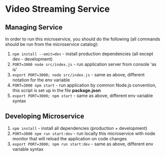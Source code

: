 # Video Streaming Service

## Managing Service

In order to run this microservice, you should do the following (all commands should be run from the microservice catalog):

1. `npm install --omit=dev` - install production dependencies (all except dev - development)
2. `PORT=3000 node src/index.js` - run application server from console 'as is'
3. `export PORT=3000; node src/index.js` - same as above, different notation for the env variable
4. `PORT=3000 npm start` - run application by common Node.js convention, this script is set up in the file **package.json**
5. `export PORT=3000; npm start` - same as above, different env variable syntax

## Developing Microservice

1. `npm install` - install all dependencies (production + development)
2. `PORT=3000 npm run start:dev` - run locally this microservice with node monitor that will reload the application on code changes
3. `export PORT=3000; npm run start:dev` - same as above, different env variable syntax
